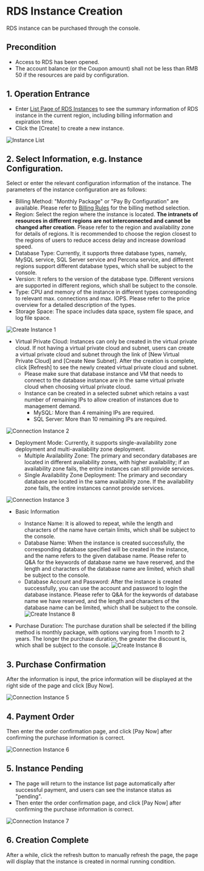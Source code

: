 # RDS Instance Creation 
RDS instance can be purchased through the console.

## Precondition
- Access to RDS has been opened.
- The account balance (or the Coupon amount) shall not be less than RMB 50 if the resources are paid by configuration.

## 1. Operation Entrance
- Enter [List Page of RDS Instances](https://rds-console.jdcloud.com/database) to see the summary information of RDS instance in the current region, including billing information and expiration time.
- Click the [Create] to create a new instance.

![Instance List](../../image/RDS/Instance-List.png)
   
## 2. Select Information, e.g. Instance Configuration.
Select or enter the relevant configuration information of the instance. The parameters of the instance configuration are as follows:
- Billing Method: "Monthly Package" or "Pay By Configuration" are available. Please refer to [Billing Rules](../../Billing-Rules.md) for the billing method selection.
- Region: Select the region where the instance is located. **The intranets of resources in different regions are not interconnected and cannot be changed after creation**. Please refer to the region and availability zone for details of regions.
It is recommended to choose the region closest to the regions of users to reduce access delay and increase download speed.
- Database Type: Currently, it supports three database types, namely, MySQL service, SQL Server service and Percona service, and different regions support different database types, which shall be subject to the console.
- Version: It refers to the version of the database type. Different versions are supported in different regions, which shall be subject to the console.
- Type: CPU and memory of the instance in different types corresponding to relevant max. connections and max. IOPS. Please refer to the price overview for a detailed description of the types.
- Storage Space: The space includes data space, system file space, and log file space.

![Create Instance 1](../../image/RDS/Create-Instance-1.png)

- Virtual Private Cloud: Instances can only be created in the virtual private cloud. If not having a virtual private cloud and subnet, users can create a virtual private cloud and subnet through the link of [New Virtual Private Cloud] and [Create New Subnet]. After the creation is complete, click [Refresh] to see the newly created virtual private cloud and subnet.
   - Please make sure that database instance and VM that needs to connect to the database instance are in the same virtual private cloud when choosing virtual private cloud.
   - Instance can be created in a selected subnet which retains a vast number of remaining IPs to allow creation of instances due to management demand.
      - MySQL: More than 4 remaining IPs are required.
      - SQL Server: More than 10 remaining IPs are required.
      
![Connection Instance 2](../../image/RDS/Create-Instance-2.png)
 
- Deployment Mode: Currently, it supports single-availability zone deployment and multi-availability zone deployment.
   - Multiple Availability Zone: The primary and secondary databases are located in different availability zones, with higher availability; if an availability zone fails, the entire instances can still provide services.
   - Single Availability Zone Deployment: The primary and secondary database are located in the same availability zone. If the availability zone fails, the entire instances cannot provide services.
   
![Connection Instance 3](../../image/RDS/Create-Instance-3.png)  

- Basic Information
   - Instance Name: It is allowed to repeat, while the length and characters of the name have certain limits, which shall be subject to the console.
   - Database Name: When the instance is created successfully, the corresponding database specified will be created in the instance, and the name refers to the given database name. Please refer to Q&A for the keywords of database name we have reserved, and the length and characters of the database name are limited, which shall be subject to the console.
   - Database Account and Password: After the instance is created successfully, you can use the account and password to login the database instance. Please refer to Q&A for the keywords of database name we have reserved, and the length and characters of the database name can be limited, which shall be subject to the console.
![Create Instance 8](../../image/RDS/Create-Instance-8.png)

- Purchase Duration: The purchase duration shall be selected if the billing method is monthly package, with options varying from 1 month to 2 years. The longer the purchase duration, the greater the discount is, which shall be subject to the console.
![Create Instance 8](../../image/RDS/Create-Instance-4.png)

## 3. Purchase Confirmation
After the information is input, the price information will be displayed at the right side of the page and click [Buy Now].

![Connection Instance 5](../../image/RDS/Create-Instance-5.png)

## 4. Payment Order
Then enter the order confirmation page, and click [Pay Now] after confirming the purchase information is correct.

![Connection Instance 6](../../image/RDS/Create-Instance-6.png)

## 5. Instance Pending
- The page will return to the instance list page automatically after successful payment, and users can see the instance status as "pending".
- Then enter the order confirmation page, and click [Pay Now] after confirming the purchase information is correct.

![Connection Instance 7](../../image/RDS/Create-Instance-7.png)

## 6. Creation Complete
After a while, click the refresh button to manually refresh the page, the page will display that the instance is created in normal running condition.

